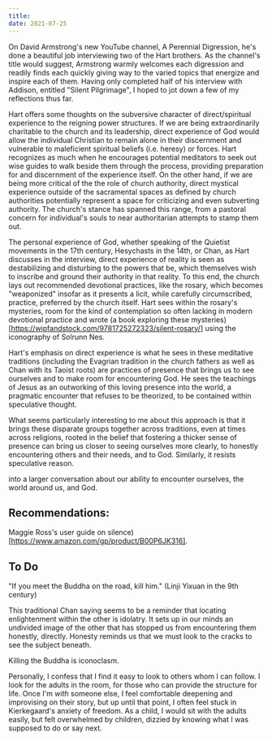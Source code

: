 ```yaml
---
title: 
date: 2021-07-25
---
```


On David Armstrong's new YouTube channel, A Perennial Digression, he's done a beautiful job interviewing two of the Hart brothers. As the channel's title would suggest, Armstrong warmly welcomes each digression and readily finds each quickly giving way to the varied topics that energize and inspire each of them. Having only completed half of his interview with Addison, entitled "Silent Pilgrimage", I hoped to jot down a few of my reflections thus far.

Hart offers some thoughts on the subversive character of direct/spiritual experience to the reigning power structures. If we are being extraordinarily charitable to the church and its leadership, direct experience of God would allow the individual Christian to remain alone in their discernment and vulnerable to maleficient spiritual beliefs (i.e. heresy) or forces. Hart recognizes as much when he encourages potential meditators to seek out wise guides to walk beside them through the process, providing preparation for and discernment of the experience itself. On the other hand, if we are being more critical of the the role of church authority, direct mystical experience outside of the sacramental spaces as defined by church authorities potentially represent a space for criticizing and even subverting authority. The church's stance has spanned this range, from a pastoral concern for individual's souls to near authoritarian attempts to stamp them out. 

The personal experience of God, whether speaking of the Quietist movements in the 17th century, Hesychasts in the 14th, or Chan, as Hart discusses in the interview, direct experience of reality is seen as destabilizing and disturbing to the powers that be, which themselves wish to inscribe and ground their authority in that reality. To this end, the church lays out recommended devotional practices, like the rosary, which becomes "weaponized" insofar as it presents a licit, while carefully circumscribed, practice, preferred by the church itself. Hart sees within the rosary's mysteries, room for the kind of contemplation so often lacking in modern devotional practice and wrote (a book exploring these mysteries)[https://wipfandstock.com/9781725272323/silent-rosary/] using the iconography of Solrunn Nes.

Hart's emphasis on direct experience is what he sees in these meditative traditions (including the Evagrian tradition in the church fathers as well as Chan with its Taoist roots) are practices of presence that brings us to see ourselves and to make room for encountering God. He sees the teachings of Jesus as an outworking of this loving presence into the world, a pragmatic encounter that refuses to be theorized, to be contained within speculative thought.

What seems particularly interesting to me about this approach is that it brings these disparate groups together across traditions, even at times across religions, rooted in the belief that fostering a thicker sense of presence can bring us closer to seeing ourselves more clearly, to honestly encountering others and their needs, and to God. Similarly, it resists speculative reason. 

into a larger conversation about our ability to encounter ourselves, the world around us, and God. 

## Recommendations:
Maggie Ross's user guide on silence)[https://www.amazon.com/gp/product/B00P6JK316].


## To Do
"If you meet the Buddha on the road, kill him." (Linji Yixuan in the 9th century)

This traditional Chan saying seems to be a reminder that locating enlightenment within the other is idolatry. It sets up in our minds an undivided image of the other that has stopped us from encountering them honestly, directly. Honesty reminds us that we must look to the cracks to see the subject beneath.

Killing the Buddha is iconoclasm.

Personally, I confess that I find it easy to look to others whom I can follow. I look for the adults in the room, for those who can provide the structure for life. Once I'm _with_ someone else, I feel comfortable deepening and improvising on their story, but up until that point, I often feel stuck in Kierkegaard's anxiety of freedom. As a child, I would sit with the adults easily, but felt overwhelmed by children, dizzied by knowing what I was supposed to do or say next.